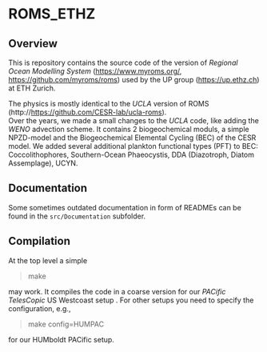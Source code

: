# ROMS_ETHZ
## Overview
This is repository contains the source code of the version of _Regional Ocean Modelling System_ (https://www.myroms.org/, https://github.com/myroms/roms)
used by the UP group (https://up.ethz.ch) at  ETH Zurich. 

The physics is mostly identical to the _UCLA_ version of ROMS (http://https://github.com/CESR-lab/ucla-roms).  
Over the years, we made a small changes to the _UCLA_ code, like adding the _WENO_ advection scheme. 
It contains 2 biogeochemical moduls, a simple NPZD-model and the Biogeochemical Elemental Cycling (BEC) of the CESR model. 
We added several additional plankton functional types (PFT) to BEC:  Coccolithophores, Southern-Ocean Phaeocystis, DDA (Diazotroph, Diatom Assemplage), UCYN.


## Documentation

Some sometimes outdated documentation in form of READMEs can be found in the `src/Documentation` subfolder.

## Compilation

At the top level a simple

>  make 

may work.  It compiles the code in a coarse version for our _PACific TelesCopic_  US Westcoast setup .   For other setups you need to specify the configuration, e.g.,

> make config=HUMPAC

for our HUMboldt PACific setup.

